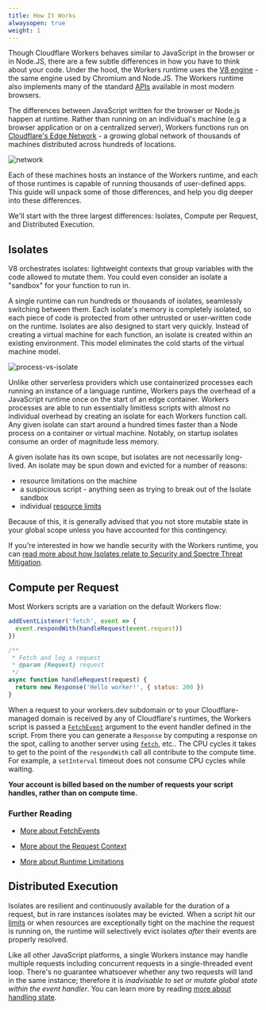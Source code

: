 ```yaml
---
title: How It Works
alwaysopen: true
weight: 1
---
```


Though Cloudflare Workers behaves similar to JavaScript in the browser or in Node.JS, there are a few subtle differences in how you have to think about your code. Under the hood, the Workers runtime uses the [V8 engine](https://v8.dev/) - the same engine used by Chromium and Node.JS. The Workers runtime also implements many of the standard [APIs](/reference/runtime/apis) available in most modern browsers.

The differences between JavaScript written for the browser or Node.js happen at runtime. Rather than running on an individual's machine (e.g a browser application or on a centralized server), Workers functions run on [Cloudflare's Edge Network](https://www.cloudflare.com/network/) - a growing global network of thousands of machines distributed across hundreds of locations.

![network](/about/media/network-map.png)

Each of these machines hosts an instance of the Workers runtime, and each of those runtimes is capable of running thousands of user-defined apps. This guide will unpack some of those differences, and help you dig deeper into these differences.

We'll start with the three largest differences: Isolates, Compute per Request, and Distributed Execution.

## Isolates

V8 orchestrates isolates: lightweight contexts that group variables with the code allowed to mutate them. You could even consider an isolate a "sandbox" for your function to run in.

A single runtime can run hundreds or thousands of isolates, seamlessly switching between them. Each isolate's memory is completely isolated, so each piece of code is protected from other untrusted or user-written code on the runtime. Isolates are also designed to start very quickly. Instead of creating a virtual machine for each function, an isolate is created within an existing environment. This model eliminates the cold starts of the virtual machine model.

![process-vs-isolate](/about/media/isolates.png)

Unlike other serverless providers which use containerized processes each running an instance of a language runtime, Workers pays the overhead of a JavaScript runtime once on the start of an edge container. Workers processes are able to run essentially limitless scripts with almost no individual overhead by creating an isolate for each Workers function call. Any given isolate can start around a hundred times faster than a Node process on a container or virtual machine. Notably, on startup isolates consume an order of magnitude less memory.

A given isolate has its own scope, but isolates are not necessarily long-lived. An isolate may be spun down and evicted for a number of reasons:

- resource limitations on the machine
- a suspicious script - anything seen as trying to break out of the Isolate sandbox
- individual [resource limits](/about/limits)

Because of this, it is generally advised that you not store mutable state in your global scope unless you have accounted for this contingency.

If you're interested in how we handle security with the Workers runtime, you can [read more about how Isolates relate to Security and Spectre Threat Mitigation](/about/security).

## Compute per Request

Most Workers scripts are a variation on the default Workers flow:

```javascript
addEventListener('fetch', event => {
  event.respondWith(handleRequest(event.request))
})

/**
 * Fetch and log a request
 * @param {Request} request
 */
async function handleRequest(request) {
  return new Response('Hello worker!', { status: 200 })
}
```

When a request to your workers.dev subdomain or to your Cloudflare-managed domain is received by any of Cloudflare's runtimes, the Workers script is passed a [`FetchEvent`](/reference/apis/fetch-event) argument to the event handler defined in the script. From there you can generate a `Response` by computing a response on the spot, calling to another server using [`fetch`](/reference/apis/fetch), etc.. The CPU cycles it takes to get to the point of the `respondWith` call all contribute to the compute time. For example, a `setInterval` timeout does not consume CPU cycles while waiting.

**Your account is billed based on the number of requests your script handles, rather than on compute time.**

### Further Reading

- [More about FetchEvents](/reference/apis/fetch-event)

- [More about the Request Context](/about/tips/request-context)

- [More about Runtime Limitations](/about/limits)

## Distributed Execution

Isolates are resilient and continuously available for the duration of a request, but in rare instances isolates may be evicted. When a script hit our [limits](/about/limits) or when resources are exceptionally tight on the machine the request is running on, the runtime will selectively evict isolates _after_ their events are properly resolved.

Like all other JavaScript platforms, a single Workers instance may handle multiple requests including concurrent requests in a single-threaded event loop. There's no guarantee whatsoever whether any two requests will land in the same instance; therefore it is _inadvisable to set or mutate global state within the event handler_. You can learn more by reading [more about handling state](/reference/storage/overview).

